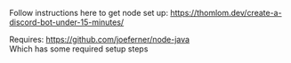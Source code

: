 Follow instructions here to get node set up: 
https://thomlom.dev/create-a-discord-bot-under-15-minutes/
  
Requires: https://github.com/joeferner/node-java  
Which has some required setup steps
